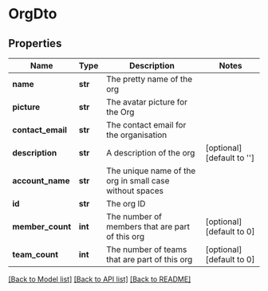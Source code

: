 # OrgDto

## Properties
Name | Type | Description | Notes
------------ | ------------- | ------------- | -------------
**name** | **str** | The pretty name of the org | 
**picture** | **str** | The avatar picture for the Org | 
**contact_email** | **str** | The contact email for the organisation | 
**description** | **str** | A description of the org | [optional] [default to '']
**account_name** | **str** | The unique name of the org in small case without spaces | 
**id** | **str** | The org ID | 
**member_count** | **int** | The number of members that are part of this org | [optional] [default to 0]
**team_count** | **int** | The number of teams that are part of this org | [optional] [default to 0]

[[Back to Model list]](../README.md#documentation-for-models) [[Back to API list]](../README.md#documentation-for-api-endpoints) [[Back to README]](../README.md)


